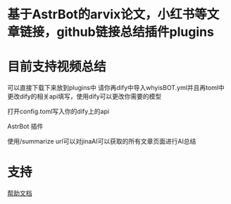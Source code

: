 # 基于AstrBot的arvix论文，小红书等文章链接，github链接总结插件plugins
# 目前支持视频总结

可以直接下载下来放到plugins中
请你再dify中导入whyisBOT.yml并且再toml中更改dify的相关api填写，使用dify可以更改你需要的模型

打开config.toml写入你的dify上的api

AstrBot 插件

使用/summarize url可以对jinaAI可以获取的所有文章页面进行AI总结

# 支持

[帮助文档](https://astrbot.app)
